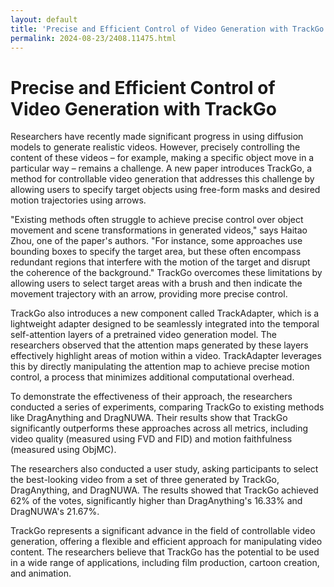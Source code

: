 ```yaml
---
layout: default
title: 'Precise and Efficient Control of Video Generation with TrackGo'
permalink: 2024-08-23/2408.11475.html
---
```

# Precise and Efficient Control of Video Generation with TrackGo

Researchers have recently made significant progress in using diffusion models to generate realistic videos.  However, precisely controlling the content of these videos – for example, making a specific object move in a particular way – remains a challenge.  A new paper introduces TrackGo, a method for controllable video generation that addresses this challenge by allowing users to specify target objects using free-form masks and desired motion trajectories using arrows.

"Existing methods often struggle to achieve precise control over object movement and scene transformations in generated videos," says Haitao Zhou, one of the paper's authors.  "For instance, some approaches use bounding boxes to specify the target area, but these often encompass redundant regions that interfere with the motion of the target and disrupt the coherence of the background."  TrackGo overcomes these limitations by allowing users to select target areas with a brush and then indicate the movement trajectory with an arrow, providing more precise control.

TrackGo also introduces a new component called TrackAdapter, which is a lightweight adapter designed to be seamlessly integrated into the temporal self-attention layers of a pretrained video generation model. The researchers observed that the attention maps generated by these layers effectively highlight areas of motion within a video.  TrackAdapter leverages this by directly manipulating the attention map to achieve precise motion control, a process that minimizes additional computational overhead.

To demonstrate the effectiveness of their approach, the researchers conducted a series of experiments, comparing TrackGo to existing methods like DragAnything and DragNUWA.  Their results show that TrackGo significantly outperforms these approaches across all metrics, including video quality (measured using FVD and FID) and motion faithfulness (measured using ObjMC).

The researchers also conducted a user study, asking participants to select the best-looking video from a set of three generated by TrackGo, DragAnything, and DragNUWA. The results showed that TrackGo achieved 62% of the votes, significantly higher than DragAnything's 16.33% and DragNUWA's 21.67%.

TrackGo represents a significant advance in the field of controllable video generation, offering a flexible and efficient approach for manipulating video content.  The researchers believe that TrackGo has the potential to be used in a wide range of applications, including film production, cartoon creation, and animation.